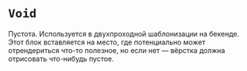 # `Void`

Пустота. Используется в двухпроходной шаблонизации на бекенде. Этот блок вставляется на место, где потенциально может отрендериться что-то полезное, но если нет — вёрстка должна отрисовать что-нибудь пустое.
